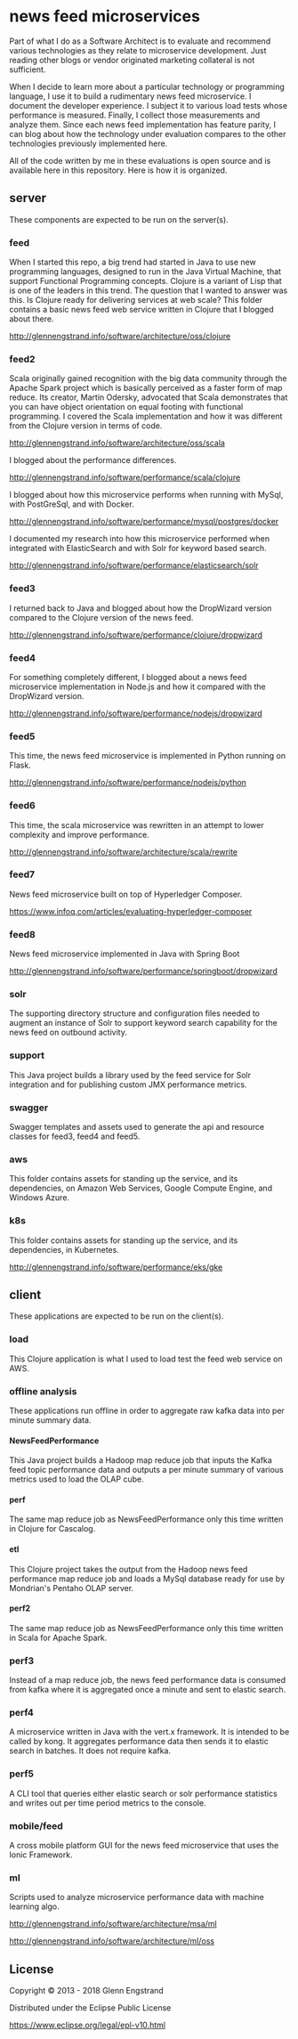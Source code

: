 # news feed microservices

Part of what I do as a Software Architect is to evaluate and recommend various technologies as they relate to microservice development. Just reading other blogs or vendor originated marketing collateral is not sufficient. 

When I decide to learn more about a particular technology or programming language, I use it to build a rudimentary news feed microservice. I document the developer experience. I subject it to various load tests whose performance is measured. Finally, I collect those measurements and analyze them. Since each news feed implementation has feature parity, I can blog about how the technology under evaluation compares to the other technologies previously implemented here.

All of the code written by me in these evaluations is open source and is available here in this repository. Here is how it is organized.

## server

These components are expected to be run on the server(s).

### feed

When I started this repo, a big trend had started in Java to use new programming languages, designed to run in the Java Virtual Machine, that support Functional Programming concepts. Clojure is a variant of Lisp that is one of the leaders in this trend. The question that I wanted to answer was this. Is Clojure ready for delivering services at web scale? This folder contains a basic news feed web service written in Clojure that I blogged about there.

http://glennengstrand.info/software/architecture/oss/clojure

### feed2

Scala originally gained recognition with the big data community through the Apache Spark project which is basically perceived as a faster form of map reduce. Its creator, Martin Odersky, advocated that Scala demonstrates that you can have object orientation on equal footing with functional programming. I covered the Scala implementation and how it was different from the Clojure version in terms of code.

http://glennengstrand.info/software/architecture/oss/scala

I blogged about the performance differences.

http://glennengstrand.info/software/performance/scala/clojure

I blogged about how this microservice performs when running with MySql, with PostGreSql, and with Docker.

http://glennengstrand.info/software/performance/mysql/postgres/docker

I documented my research into how this microservice performed when integrated with ElasticSearch and with Solr for keyword based search.

http://glennengstrand.info/software/performance/elasticsearch/solr

### feed3

I returned back to Java and blogged about how the DropWizard version compared to the Clojure version of the news feed.

http://glennengstrand.info/software/performance/clojure/dropwizard

### feed4

For something completely different, I blogged about a news feed microservice implementation in Node.js and how it compared with the DropWizard version.

http://glennengstrand.info/software/performance/nodejs/dropwizard

### feed5

This time, the news feed microservice is implemented in Python running on Flask.

http://glennengstrand.info/software/performance/nodejs/python

### feed6

This time, the scala microservice was rewritten in an attempt to lower complexity and improve performance.

http://glennengstrand.info/software/architecture/scala/rewrite

### feed7

News feed microservice built on top of Hyperledger Composer.

https://www.infoq.com/articles/evaluating-hyperledger-composer

### feed8

News feed microservice implemented in Java with Spring Boot

http://glennengstrand.info/software/performance/springboot/dropwizard

### solr

The supporting directory structure and configuration files needed to augment an instance of Solr to support keyword search capability for the news feed on outbound activity.

### support

This Java project builds a library used by the feed service for Solr integration and for publishing custom JMX performance metrics.

### swagger

Swagger templates and assets used to generate the api and resource classes for feed3, feed4 and feed5.

### aws

This folder contains assets for standing up the service, and its dependencies, on Amazon Web Services, Google Compute Engine, and Windows Azure.

### k8s

This folder contains assets for standing up the service, and its dependencies, in Kubernetes.

http://glennengstrand.info/software/performance/eks/gke

## client

These applications are expected to be run on the client(s).

### load

This Clojure application is what I used to load test the feed web service on AWS.

### offline analysis

These applications run offline in order to aggregate raw kafka data into per minute summary data.

#### NewsFeedPerformance

This Java project builds a Hadoop map reduce job that inputs the Kafka feed topic performance data and outputs a per minute summary of various metrics used to load the OLAP cube.

#### perf

The same map reduce job as NewsFeedPerformance only this time written in Clojure for Cascalog.

#### etl

This Clojure project takes the output from the Hadoop news feed performance map reduce job and loads a MySql database ready for use by Mondrian's Pentaho OLAP server.

#### perf2

The same map reduce job as NewsFeedPerformance only this time written in Scala for Apache Spark.

### perf3

Instead of a map reduce job, the news feed performance data is consumed from kafka where it is aggregated once a minute and sent to elastic search.

### perf4

A microservice written in Java with the vert.x framework. It is intended to be called by kong. It aggregates performance data then sends it to elastic search in batches. It does not require kafka.

### perf5

A CLI tool that queries either elastic search or solr performance statistics and writes out per time period metrics to the console.

### mobile/feed

A cross mobile platform GUI for the news feed microservice that uses the Ionic Framework.

### ml

Scripts used to analyze microservice performance data with machine learning algo.

http://glennengstrand.info/software/architecture/msa/ml

http://glennengstrand.info/software/architecture/ml/oss

## License

Copyright © 2013 - 2018 Glenn Engstrand

Distributed under the Eclipse Public License

https://www.eclipse.org/legal/epl-v10.html
